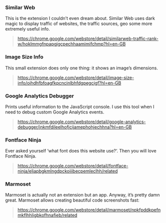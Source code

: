 ### Similar Web

This is the extension I couldn’t even dream about. Similar Web uses dark magic to display traffic of websites, the traffic sources, geo some more extremely useful info.

> https://chrome.google.com/webstore/detail/similarweb-traffic-rank-w/hoklmmgfnpapgjgcpechhaamimifchmp?hl=en-GB

### Image Size Info

This small extension does only one thing: it shows an image’s dimensions.

> https://chrome.google.com/webstore/detail/image-size-info/oihdhfbfoagfkpcncinlbhfdgpegcigf?hl=en-GB

### Google Analytics Debugger

Prints useful information to the JavaScript console. I use this tool when I need to debug custom Google Analytics events.

> https://chrome.google.com/webstore/detail/google-analytics-debugger/jnkmfdileelhofjcijamephohjechhna?hl=en-GB

### Fontface Ninja

Ever asked yourself ‘what font does this website use?‘. Then you will love Fontface Ninja.

> https://chrome.google.com/webstore/detail/fontface-ninja/eljapbgkmlngdpckoiiibecpemleclhh/related

### Marmoset

Marmoset is actually not an extension but an app. Anyway, it’s pretty damn great. Marmoset allows creating beautiful code screenshots fast:

> https://chrome.google.com/webstore/detail/marmoset/npkfpddkpefnmkflhhligbkofhnafieb/related
